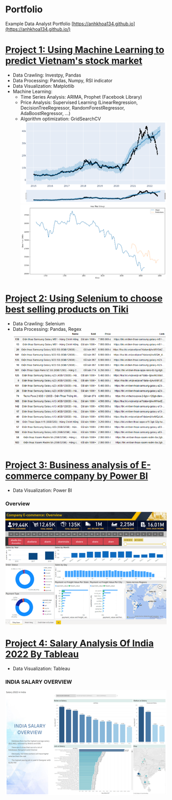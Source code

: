 
# Portfolio
Example Data Analyst Portfolio
[https://anhkhoa134.github.io](https://anhkhoa134.github.io/)


# [Project 1: Using Machine Learning to predict Vietnam's stock market](https://github.com/anhkhoa134/portfolio/blob/main/Project_1/README.md)
* Data Crawling: Investpy, Pandas
* Data Processing: Pandas, Numpy, RSI indicator
* Data Visualization: Matplotlib
* Machine Learning:
  * Time Series Analysis: ARIMA, Prophet (Facebook Library)
  * Price Analysis: Supervised Learning (LinearRegression, DecisionTreeRegressor, RandomForestRegressor, AdaBoostRegressor, ...)
  * Algorithm optimization: GridSearchCV
![Prophet Chart](https://raw.githubusercontent.com/anhkhoa134/portfolio/main/Project_1/images/2022-06-25_183113.png)
![Plot Chart](https://raw.githubusercontent.com/anhkhoa134/portfolio/main/Project_1/images/2022-06-25_211443.png)

# 
# [Project 2: Using Selenium to choose best selling products on Tiki](https://github.com/anhkhoa134/portfolio/tree/main/Project_2)
* Data Crawling: Selenium
* Data Processing: Pandas, Regex
![](https://raw.githubusercontent.com/anhkhoa134/portfolio/main/Project_2/images/2022-06-30_004602.png)

#
# [Project 3: Business analysis of E-commerce company by Power BI](https://github.com/anhkhoa134/portfolio/tree/main/Project_3)
* Data Visualization: Power BI
### Overview
![](https://raw.githubusercontent.com/anhkhoa134/portfolio/main/Project_3/images/2022-08-11_203506.png)

#
# [Project 4: Salary Analysis Of India 2022 By Tableau](https://github.com/anhkhoa134/portfolio/tree/main/Project_4)
* Data Visualization: Tableau
### INDIA SALARY OVERVIEW
![](https://raw.githubusercontent.com/anhkhoa134/portfolio/main/Project_4/images/2022-08-14_074424.png)

